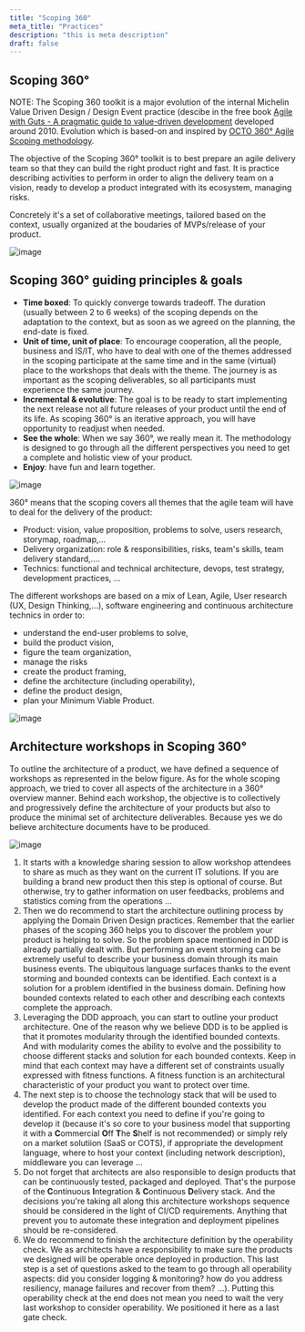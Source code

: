 ```yaml
---
title: "Scoping 360"
meta_title: "Practices"
description: "this is meta description"
draft: false
---
```


## Scoping 360°

NOTE: The Scoping 360 toolkit is a major evolution of the internal Michelin Value Driven Design / Design Event practice (descibe in the free book [Agile with Guts - A pragmatic guide to value-driven development](https://www.infoq.com/minibooks/agile-guts/) developed around 2010. Evolution which is based-on and inspired by [OCTO 360° Agile Scoping methodology](https://blog.octo.com/le-cadrage-360-preparez-vos-projets-de-delivery-agile/).

The objective of the Scoping 360° toolkit is to best prepare an agile delivery team so that they can build the right product right and fast. It is practice describing activities to perform in order to align the delivery team on a vision, ready to develop a product integrated with its ecosystem, managing risks.  

Concretely it's a set of collaborative meetings, tailored based on the context, usually organized at the boudaries of MVPs/release of your product.

![image](./images/framework/from-idea-to-retirement.png)

## Scoping 360° guiding principles & goals

* **Time boxed**: To quickly converge towards tradeoff. The duration (usually between 2 to 6 weeks) of the scoping depends on the adaptation to the  context, but as soon as we agreed on the planning, the end-date is fixed.
* **Unit of time, unit of place**: To encourage cooperation, all the people, business and IS/IT, who have to deal with one of the themes addressed in the scoping participate at the same time and in the same (virtual) place to the workshops that deals with the theme. The journey is as important as the scoping deliverables, so all participants must experience the same journey.
* **Incremental & evolutive**: The goal is to be ready to start implementing the next release not all future releases of your product until the end of its life. As scoping 360° is an iterative approach, you will have opportunity to readjust when needed.
* **See the whole**: When we say 360°, we really mean it. The methodology is designed to go through all the different perspectives you need to get a complete and holistic view of your product.
* **Enjoy**: have fun and learn together.

![image](./images/practices/scoping360-workshops.png)

360° means that the scoping covers all themes that the agile team will have to deal for the delivery of the product:

* Product:  vision, value proposition, problems to solve, users research, storymap, roadmap,...
* Delivery organization: role & responsibilities, risks, team's skills, team delivery standard,....
* Technics: functional and technical architecture, devops, test strategy, development practices, ...

The different workshops are based on a mix of Lean, Agile, User research (UX, Design Thinking,...), software engineering and continuous architecture technics in order to:  

* understand the end-user problems to solve,  
* build the product vision,  
* figure the team organization,  
* manage the risks
* create the product framing,  
* define the architecture (including operability),  
* define the product design,
* plan your Minimum Viable Product.  

![image](./images/practices/misc/scoping360-goals.png)

## Architecture workshops in Scoping 360°

To outline the architecture of a product, we have defined a sequence of workshops as represented in the below figure. As for the whole scoping approach, we tried to cover all aspects of the architecture in a 360° overview manner. Behind each workshop, the objective is to collectively and progressively define the architecture of your products but also to produce the minimal set of architecture deliverables. Because yes we do believe architecture documents have to be produced.

![image](./images/practices/misc/scoping360-architecture.png)

1. It starts with a knowledge sharing session to allow workshop attendees to share as much as they want on the current IT solutions. If you are building a brand new product then this step is optional of course. But otherwise, try to gather information on user feedbacks, problems and statistics coming from the operations ...
2. Then we do recommend to start the architecture outlining process by applying the Domain Driven Design practices. Remember that the earlier phases of the scoping 360 helps you to discover the problem your product is helping to solve. So the problem space mentioned in DDD is already partially dealt with. But performing an event storming can be extremely useful to describe your business domain through its main business events. The ubiquitous language surfaces thanks to the event storming and bounded contexts can be identified. Each context is a solution for a problem identified in the business domain. Defining how bounded contexts related to each other and describing each contexts complete the approach.
3. Leveraging the DDD approach, you can start to outline your product architecture. One of the reason why we believe DDD is to be applied is that it promotes modularity through the identified bounded contexts. And with modularity comes the ability to evolve and the possibility to choose different stacks and solution for each bounded contexts. Keep in mind that each context may have a different set of constraints usually expressed with fitness functions. A fitness function is an architectural characteristic of your product you want to protect over time.
4. The next step is to choose the technology stack that will be used to develop the product made of the different bounded contexts you identified. For each context you need to define if you're going to develop it (because it's so core to your business model that supporting it with a **C**ommercial **O**ff **T**he **S**helf is not recommended) or simply rely on a market solutiion (SaaS or COTS), if appropriate the development language, where to host your context (including network description), middleware you can leverage ...  
5. Do not forget that architects are also responsible to design products that can be continuously tested, packaged and deployed. That's the purpose of the **C**ontinuous **I**ntegration & **C**ontinuous **D**elivery stack. And the decisions you're taking all along this architecture workshops sequence should be considered in the light of CI/CD requirements. Anything that prevent you to automate these integration and deployment pipelines should be re-considered.
6. We do recommend to finish the architecture definition by the operability check. We as architects have a responsibility to make sure the products we designed will be operable once deployed in production. This last step is a set of questions asked to the team to go through all operability aspects: did you consider logging & monitoring? how do you address resiliency, manage failures and recover from them?  ...). Putting this operability check at the end does not mean you need to wait the very last workshop to consider operability. We positioned it here as a last gate check.
